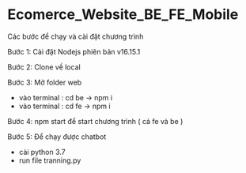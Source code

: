 # Ecomerce_Website_BE_FE_Mobile
Các bước để chạy và cài đặt chương trình

Bước 1: Cài đặt Nodejs phiên bản v16.15.1

Bước 2: Clone về local

Bước 3: Mở folder web
  - vào terminal : cd be  ->  npm i
  - vào terminal : cd fe -> npm i
  
 Bước 4:
  npm start để start chương trình ( cả fe và be )
  
 Bước 5: Để chạy được chatbot
  - cài python 3.7
  - run file tranning.py
